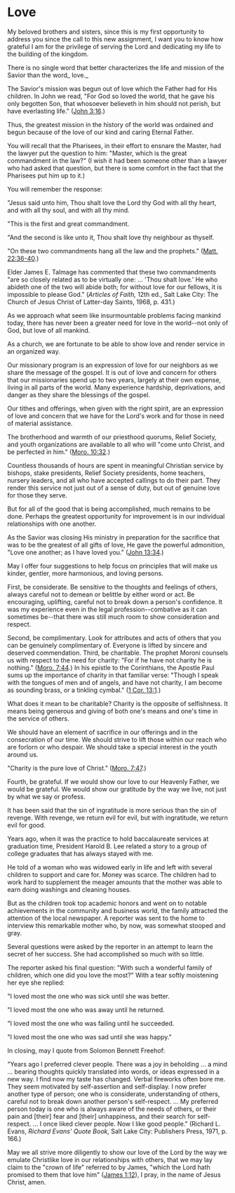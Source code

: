 # Love

My beloved brothers and sisters, since this is my first opportunity to address
you since the call to this new assignment, I want you to know how grateful I
am for the privilege of serving the Lord and dedicating my life to the
building of the kingdom.

There is no single word that better characterizes the life and mission of the
Savior than the word_ love._

The Savior's mission was begun out of love which the Father had for His
children. In John we read, "For God so loved the world, that he gave his only
begotten Son, that whosoever believeth in him should not perish, but have
everlasting life." ([John
3:16](https://www.lds.org/scriptures/nt/john/3.16?lang=eng#15).)

Thus, the greatest mission in the history of the world was ordained and begun
because of the love of our kind and caring Eternal Father.

You will recall that the Pharisees, in their effort to ensnare the Master, had
the lawyer put the question to him: "Master, which is the great commandment in
the law?" (I wish it had been someone other than a lawyer who had asked that
question, but there is some comfort in the fact that the Pharisees put him up
to it.)

You will remember the response:

"Jesus said unto him, Thou shalt love the Lord thy God with all thy heart, and
with all thy soul, and with all thy mind.

"This is the first and great commandment.

"And the second is like unto it, Thou shalt love thy neighbour as thyself.

"On these two commandments hang all the law and the prophets." ([Matt.
22:36-40](https://www.lds.org/scriptures/nt/matt/22.36-40?lang=eng#35).)

Elder James E. Talmage has commented that these two commandments "are so
closely related as to be virtually one: ... 'Thou shalt love.' He who abideth
one of the two will abide both; for without love for our fellows, it is
impossible to please God." (_Articles of Faith,_ 12th ed., Salt Lake City: The
Church of Jesus Christ of Latter-day Saints, 1968, p. 431.)

As we approach what seem like insurmountable problems facing mankind today,
there has never been a greater need for love in the world--not only of God,
but love of all mankind.

As a church, we are fortunate to be able to show love and render service in an
organized way.

Our missionary program is an expression of love for our neighbors as we share
the message of the gospel. It is out of love and concern for others that our
missionaries spend up to two years, largely at their own expense, living in
all parts of the world. Many experience hardship, deprivations, and danger as
they share the blessings of the gospel.

Our tithes and offerings, when given with the right spirit, are an expression
of love and concern that we have for the Lord's work and for those in need of
material assistance.

The brotherhood and warmth of our priesthood quorums, Relief Society, and
youth organizations are available to all who will "come unto Christ, and be
perfected in him." ([Moro.
10:32](https://www.lds.org/scriptures/bofm/moro/10.32?lang=eng#31).)

Countless thousands of hours are spent in meaningful Christian service by
bishops, stake presidents, Relief Society presidents, home teachers, nursery
leaders, and all who have accepted callings to do their part. They render this
service not just out of a sense of duty, but out of genuine love for those
they serve.

But for all of the good that is being accomplished, much remains to be done.
Perhaps the greatest opportunity for improvement is in our individual
relationships with one another.

As the Savior was closing His ministry in preparation for the sacrifice that
was to be the greatest of all gifts of love, He gave the powerful admonition,
"Love one another; as I have loved you." ([John
13:34](https://www.lds.org/scriptures/nt/john/13.34?lang=eng#33).)

May I offer four suggestions to help focus on principles that will make us
kinder, gentler, more harmonious, and loving persons.

First, be considerate. Be sensitive to the thoughts and feelings of others,
always careful not to demean or belittle by either word or act. Be
encouraging, uplifting, careful not to break down a person's confidence. It
was my experience even in the legal profession--combative as it can sometimes
be--that there was still much room to show consideration and respect.

Second, be complimentary. Look for attributes and acts of others that you can
be genuinely complimentary of. Everyone is lifted by sincere and deserved
commendation. Third, be charitable. The prophet Moroni counsels us with
respect to the need for charity: "For if he have not charity he is nothing."
([Moro. 7:44](https://www.lds.org/scriptures/bofm/moro/7.44?lang=eng#43).) In
his epistle to the Corinthians, the Apostle Paul sums up the importance of
charity in that familiar verse: "Though I speak with the tongues of men and of
angels, and have not charity, I am become as sounding brass, or a tinkling
cymbal." ([1 Cor.
13:1](https://www.lds.org/scriptures/nt/1-cor/13.1?lang=eng#0).)

What does it mean to be charitable? Charity is the opposite of selfishness. It
means being generous and giving of both one's means and one's time in the
service of others.

We should have an element of sacrifice in our offerings and in the
consecration of our time. We should strive to lift those within our reach who
are forlorn or who despair. We should take a special interest in the youth
around us.

"Charity is the pure love of Christ." ([Moro.
7:47](https://www.lds.org/scriptures/bofm/moro/7.47?lang=eng#46).)

Fourth, be grateful. If we would show our love to our Heavenly Father, we
would be grateful. We would show our gratitude by the way we live, not just by
what we say or profess.

It has been said that the sin of ingratitude is more serious than the sin of
revenge. With revenge, we return evil for evil, but with ingratitude, we
return evil for good.

Years ago, when it was the practice to hold baccalaureate services at
graduation time, President Harold B. Lee related a story to a group of college
graduates that has always stayed with me.

He told of a woman who was widowed early in life and left with several
children to support and care for. Money was scarce. The children had to work
hard to supplement the meager amounts that the mother was able to earn doing
washings and cleaning houses.

But as the children took top academic honors and went on to notable
achievements in the community and business world, the family attracted the
attention of the local newspaper. A reporter was sent to the home to interview
this remarkable mother who, by now, was somewhat stooped and gray.

Several questions were asked by the reporter in an attempt to learn the secret
of her success. She had accomplished so much with so little.

The reporter asked his final question: "With such a wonderful family of
children, which one did you love the most?" With a tear softly moistening her
eye she replied:

"I loved most the one who was sick until she was better.

"I loved most the one who was away until he returned.

"I loved most the one who was failing until he succeeded.

"I loved most the one who was sad until she was happy."

In closing, may I quote from Solomon Bennett Freehof:

"Years ago I preferred clever people. There was a joy in beholding ... a mind ...
bearing thoughts quickly translated into words, or ideas expressed in a new
way. I find now my taste has changed. Verbal fireworks often bore me. They
seem motivated by self-assertion and self-display. I now prefer another type
of person; one who is considerate, understanding of others, careful not to
break down another person's self-respect. ... My preferred person today is one
who is always aware of the needs of others, or their pain and [their] fear and
[their] unhappiness, and their search for self-respect. ... I once liked clever
people. Now I like good people." (Richard L. Evans, _Richard Evans' Quote
Book,_ Salt Lake City: Publishers Press, 1971, p. 166.)

May we all strive more diligently to show our love of the Lord by the way we
emulate Christlike love in our relationships with others, that we may lay
claim to the "crown of life" referred to by James, "which the Lord hath
promised to them that love him" ([James
1:12](https://www.lds.org/scriptures/nt/james/1.12?lang=eng#11)), I pray, in
the name of Jesus Christ, amen.

